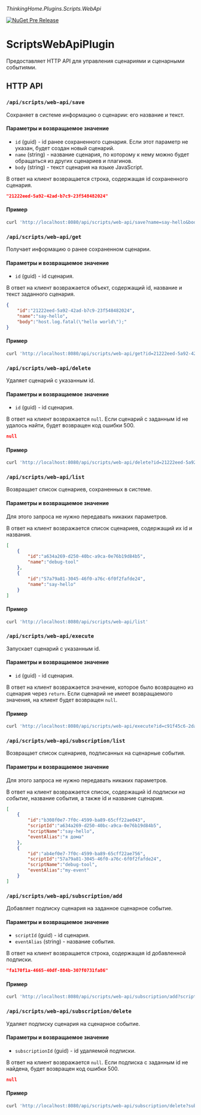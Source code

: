 *ThinkingHome.Plugins.Scripts.WebApi*

[![NuGet Pre Release](https://img.shields.io/nuget/vpre/ThinkingHome.Plugins.Scripts.WebApi.svg)](https://www.nuget.org/packages/ThinkingHome.Plugins.Scripts.WebApi)

# ScriptsWebApiPlugin

Предоставляет HTTP API для управления сценариями и сценарными событиями. 

## HTTP API

### `/api/scripts/web-api/save`

Сохраняет в системе информацию о сценарии: его название и текст.

#### Параметры и возвращаемое значение

- `id` (guid) - id ранее сохраненного сценария. Если этот параметр не указан, будет создан новый сценарий.  
- `name` (string) - название сценария, по которому к нему можно будет обращаться из других сценариев и плагинов.
- `body` (string) - текст сценария на языке JavaScript.

В ответ на клиент возвращается строка, содержащая id сохраненного сценария.

```json
"21222eed-5a92-42ad-b7c9-23f548482024"
```

#### Пример

```bash
curl 'http://localhost:8080/api/scripts/web-api/save?name=say-hello&body=host.log.fatal(%22hello%20world%22);'
```

### `/api/scripts/web-api/get`

Получает информацию о ранее сохраненном сценарии.

#### Параметры и возвращаемое значение

- `id` (guid) - id сценария.

В ответ на клиент возвражается объект, содержащий id, название и текст заданного сценария.

```json
{
    "id":"21222eed-5a92-42ad-b7c9-23f548482024",
    "name":"say-hello",
    "body":"host.log.fatal(\"hello world\");"
}
```

#### Пример

```bash
curl 'http://localhost:8080/api/scripts/web-api/get?id=21222eed-5a92-42ad-b7c9-23f548482024'
```

### `/api/scripts/web-api/delete`

Удаляет сценарий с указанным id.

#### Параметры и возвращаемое значение

- `id` (guid) - id сценария.

В ответ на клиент возвражается `null`. Если сценарий с заданным id не удалось найти, будет возвращен код ошибки 500. 

```json
null
```

#### Пример

```bash
curl 'http://localhost:8080/api/scripts/web-api/delete?id=21222eed-5a92-42ad-b7c9-23f548482024'
```

### `/api/scripts/web-api/list`

Возвращает список сценариев, сохраненных в системе.

#### Параметры и возвращаемое значение

Для этого запроса не нужно передавать никаких параметров.

В ответ на клиент возвражается список сценариев, содержащий их id и названия.

```json
[
    {
        "id":"a634a269-d250-40bc-a9ca-0e76b19d84b5",
        "name":"debug-tool"
    },
    {
        "id":"57a79a81-3045-46f0-a76c-6f0f2fafde24",
        "name":"say-hello"
    }
]
```

#### Пример

```bash
curl 'http://localhost:8080/api/scripts/web-api/list'
```

### `/api/scripts/web-api/execute`

Запускает сценарий с указанным id.

#### Параметры и возвращаемое значение

- `id` (guid) - id сценария.

В ответ на клиент возвражается значение, которое было возвращено из сценария через `return`. Если сценарий не имеет возвращаемого значения, на клиент будет возвращен `null`. 

#### Пример

```bash
curl 'http://localhost:8080/api/scripts/web-api/execute?id=c91f45c6-2da1-4cc6-a2b8-8190adf5144f'
```

### `/api/scripts/web-api/subscription/list`

Возвращает список сценариев, подписанных на сценарные события.

#### Параметры и возвращаемое значение

Для этого запроса не нужно передавать никаких параметров.

В ответ на клиент возвражается список, содержащий id *подписки на событие*, название события, а также id и название сценария.

```json
[
    {
        "id":"b308f0e7-7f0c-4599-ba89-65cff22ae043",
        "scriptId":"a634a269-d250-40bc-a9ca-0e76b19d84b5",
        "scriptName":"say-hello",
        "eventAlias":"я дома"
    },
    {
        "id":"ab4ef0e7-7f0c-4599-ba89-65cff22ae756",
        "scriptId":"57a79a81-3045-46f0-a76c-6f0f2fafde24",
        "scriptName":"debug-tool",
        "eventAlias":"my-event"
    }
]
```

### `/api/scripts/web-api/subscription/add`

Добавляет подписку сценария на заданное сценарное событие.

#### Параметры и возвращаемое значение

- `scriptId` (guid) - id сценария.
- `eventAlias` (string) - название события.

В ответ на клиент возвращается строка, содержащая id добавленной подписки.

```json
"fa170f1a-4665-40df-884b-307f0731fa86"
```

#### Пример

```bash
curl 'http://localhost:8080/api/scripts/web-api/subscription/add?scriptId=a634a269-d250-40bc-a9ca-0e76b19d84b5&eventAlias=my-event'
```

### `/api/scripts/web-api/subscription/delete`

Удаляет подписку сценария на сценарное событие.

#### Параметры и возвращаемое значение

- `subscriptionId` (guid) - id удаляемой подписки.

В ответ на клиент возвражается `null`. Если подписка с заданным id не найдена, будет возвращен код ошибки 500. 

```json
null
```

#### Пример

```bash
curl 'http://localhost:8080/api/scripts/web-api/subscription/delete?subscriptionId=fa170f1a-4665-40df-884b-307f0731fa86'
```
